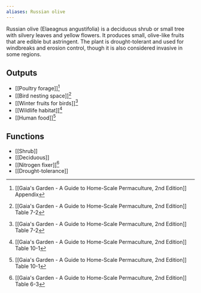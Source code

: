 ```yaml
---
aliases: Russian olive
---
```

Russian olive (Elaeagnus angustifolia) is a deciduous shrub or small tree with silvery leaves and yellow flowers. It produces small, olive-like fruits that are edible but astringent. The plant is drought-tolerant and used for windbreaks and erosion control, though it is also considered invasive in some regions.
## Outputs
- [[Poultry forage]][^1]
- [[Bird nesting space]][^2]
- [[Winter fruits for birds]][^2]
- [[Wildlife habitat]][^4]
- [[Human food]][^4]
## Functions
- [[Shrub]]
- [[Deciduous]]
- [[Nitrogen fixer]][^3]
- [[Drought-tolerance]]

[^1]: [[Gaia's Garden - A Guide to Home-Scale Permaculture, 2nd Edition]] Appendix
[^2]: [[Gaia's Garden - A Guide to Home-Scale Permaculture, 2nd Edition]] Table 7-2
[^3]: [[Gaia's Garden - A Guide to Home-Scale Permaculture, 2nd Edition]] Table 6-3
[^4]: [[Gaia's Garden - A Guide to Home-Scale Permaculture, 2nd Edition]] Table 10-1